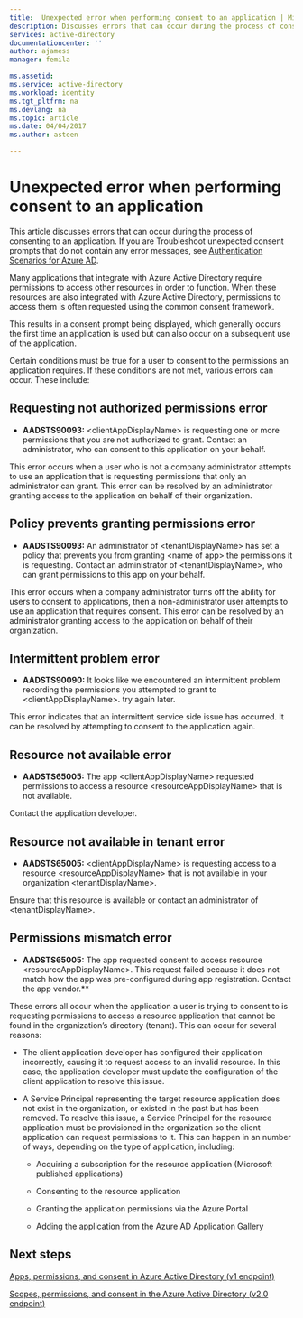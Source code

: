 ```yaml
---
title:  Unexpected error when performing consent to an application | Microsoft Docs
description: Discusses errors that can occur during the process of consenting to an application and what you can do about them
services: active-directory
documentationcenter: ''
author: ajamess
manager: femila

ms.assetid: 
ms.service: active-directory
ms.workload: identity
ms.tgt_pltfrm: na
ms.devlang: na
ms.topic: article
ms.date: 04/04/2017
ms.author: asteen

---
```


# Unexpected error when performing consent to an application

This article discusses errors that can occur during the process of consenting to an application. If you are Troubleshoot unexpected consent prompts that do not contain any error messages, see [Authentication Scenarios for Azure AD](https://docs.microsoft.com/azure/active-directory/develop/active-directory-authentication-scenarios).

Many applications that integrate with Azure Active Directory require permissions to access other resources in order to function. When these resources are also integrated with Azure Active Directory, permissions to access them is often requested using the common consent framework. 

This results in a consent prompt being displayed, which generally occurs the first time an application is used but can also occur on a subsequent use of the application.

Certain conditions must be true for a user to consent to the permissions an application requires. If these conditions are not met, various errors can occur. These include:

## Requesting not authorized permissions error
* **AADSTS90093:** &lt;clientAppDisplayName&gt; is requesting one or more permissions that you are not authorized to grant. Contact an administrator, who can consent to this application on your behalf.

This error occurs when a user who is not a company administrator attempts to use an application that is requesting permissions that only an administrator can grant. This error can be resolved by an administrator granting access to the application on behalf of their organization.

## Policy prevents granting permissions error
* **AADSTS90093:** An administrator of &lt;tenantDisplayName&gt; has set a policy that prevents you from granting &lt;name of app&gt; the permissions it is requesting. Contact an administrator of &lt;tenantDisplayName&gt;, who can grant permissions to this app on your behalf.

This error occurs when a company administrator turns off the ability for users to consent to applications, then a non-administrator user attempts to use an application that requires consent. This error can be resolved by an administrator granting access to the application on behalf of their organization.

## Intermittent problem error
* **AADSTS90090:** It looks like we encountered an intermittent problem recording the permissions you attempted to grant to &lt;clientAppDisplayName&gt;. try again later.

This error indicates that an intermittent service side issue has occurred. It can be resolved by attempting to consent to the application again.

## Resource not available error
* **AADSTS65005:** The app &lt;clientAppDisplayName&gt; requested permissions to access a resource &lt;resourceAppDisplayName&gt; that is not available. 

Contact the application developer.

##  Resource not available in tenant error
* **AADSTS65005:** &lt;clientAppDisplayName&gt; is requesting access to a resource &lt;resourceAppDisplayName&gt; that is not available in your organization &lt;tenantDisplayName&gt;. 

Ensure that this resource is available or contact an administrator of &lt;tenantDisplayName&gt;.

## Permissions mismatch error
* **AADSTS65005:** The app requested consent to access resource &lt;resourceAppDisplayName&gt;. This request failed because it does not match how the app was pre-configured during app registration. Contact the app vendor.**

These errors all occur when the application a user is trying to consent to is requesting permissions to access a resource application that cannot be found in the organization’s directory (tenant). This can occur for several reasons:

-   The client application developer has configured their application incorrectly, causing it to request access to an invalid resource. In this case, the application developer must update the configuration of the client application to resolve this issue.

-   A Service Principal representing the target resource application does not exist in the organization, or existed in the past but has been removed. To resolve this issue, a Service Principal for the resource application must be provisioned in the organization so the client application can request permissions to it. This can happen in an number of ways, depending on the type of application, including:

    -   Acquiring a subscription for the resource application (Microsoft published applications)

    -   Consenting to the resource application

    -   Granting the application permissions via the Azure Portal

    -   Adding the application from the Azure AD Application Gallery

## Next steps 

[Apps, permissions, and consent in Azure Active Directory (v1 endpoint)](https://docs.microsoft.com/azure/active-directory/active-directory-apps-permissions-consent)<br>

[Scopes, permissions, and consent in the Azure Active Directory (v2.0 endpoint)](https://docs.microsoft.com/azure/active-directory/develop/active-directory-v2-scopes)


